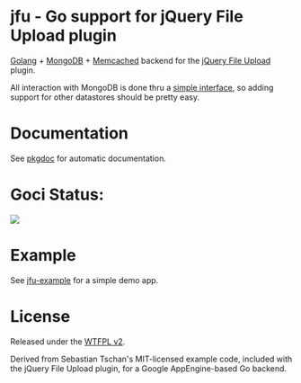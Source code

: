 #  jfu - Go support for jQuery File Upload plugin

[Golang](http://golang.org) + [MongoDB](http://mongodb.org/) +
[Memcached](http://memcached.org) backend for the [jQuery File
Upload](http://blueimp.github.com/jQuery-File-Upload/) plugin.

All interaction with MongoDB is done thru a [simple
interface](http://go.pkgdoc.org/github.com/jmcvetta/jfu#DataStore), so adding
support for other datastores should be pretty easy.


# Documentation

See [pkgdoc](http://go.pkgdoc.org/github.com/jmcvetta/jfu) for automatic documentation.


# Goci Status:

[![](http://goci.me/project/image/github.com/jmcvetta/jfu)](http://goci.me/project/github.com/jmcvetta/jfu)



# Example

See [jfu-example](https://github.com/jmcvetta/jfu-example) for a simple demo app.


# License

Released under the [WTFPL v2](http://sam.zoy.org/wtfpl/COPYING).

Derived from Sebastian Tschan's MIT-licensed example code, included with the
jQuery File Upload plugin, for a Google AppEngine-based Go backend.
